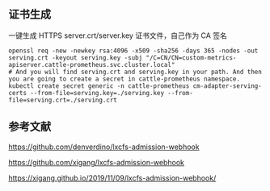 



## 证书生成
一键生成 HTTPS server.crt/server.key 证书文件，自己作为 CA 签名

```shell
openssl req -new -newkey rsa:4096 -x509 -sha256 -days 365 -nodes -out serving.crt -keyout serving.key -subj "/C=CN/CN=custom-metrics-apiserver.cattle-prometheus.svc.cluster.local"
# And you will find serving.crt and serving.key in your path. And then you are going to create a secret in cattle-prometheus namespace.
kubectl create secret generic -n cattle-prometheus cm-adapter-serving-certs --from-file=serving.key=./serving.key --from-file=serving.crt=./serving.crt 

```


## 参考文献
https://github.com/denverdino/lxcfs-admission-webhook

https://github.com/xigang/lxcfs-admission-webhook


https://xigang.github.io/2019/11/09/lxcfs-admission-webhook/
